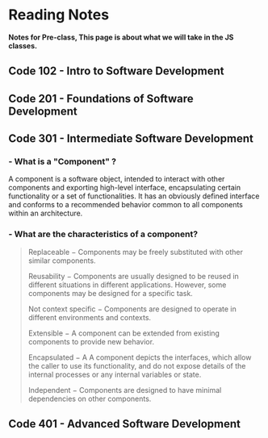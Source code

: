 # Reading Notes

**Notes for Pre-class, This page is about what we will take in the JS classes.**

## Code 102 - Intro to Software Development
## Code 201 - Foundations of Software Development
## Code 301 - Intermediate Software Development
### -  What is a "Component" ?
<p> A component is a software object, intended to interact with other components and exporting high-level interface, encapsulating certain functionality or a set of functionalities. It has an obviously defined interface and conforms to a recommended behavior common to all components within an architecture.</p>

### - What are the characteristics of a component?
> Replaceable − Components may be freely substituted with other similar components.
>
> Reusability − Components are usually designed to be reused in different situations in different applications. However, some components may be designed for a specific task.
>
> Not context specific − Components are designed to operate in different environments and contexts.
>
> Extensible − A component can be extended from existing components to provide new behavior.
>
> Encapsulated − A A component depicts the interfaces, which allow the caller to use its functionality, and do not expose details of the internal processes or any internal variables or state.
>
> Independent − Components are designed to have minimal dependencies on other components.

## Code 401 - Advanced Software Development
